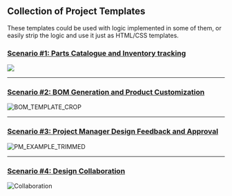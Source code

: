 ## Collection of Project Templates

These templates could be used with logic implemented in some of them, 
or easily strip the logic and use it just as HTML/CSS templates.

### [Scenario #1: Parts Catalogue and Inventory tracking](./01.Inventory)

![](https://user-images.githubusercontent.com/969404/111041270-69395500-8405-11eb-81b3-a0199428bdbb.gif)

----------

### [Scenario #2: BOM Generation and Product Customization](./02.BomGeneration)

![BOM_TEMPLATE_CROP](https://user-images.githubusercontent.com/969404/111391742-9bf47f00-868b-11eb-843f-7652a55b15df.gif)

-------

### [Scenario #3: Project Manager Design Feedback and Approval](./03.ProjectManager)

![PM_EXAMPLE_TRIMMED](https://user-images.githubusercontent.com/969404/111333198-d983e880-8648-11eb-81f5-7145321e3f41.gif)

-------

### [Scenario #4: Design Collaboration](./04.DesignCollaboration)

![Collaboration](https://user-images.githubusercontent.com/969404/111416280-fc021a00-86b9-11eb-8771-3792b3859f95.gif)

